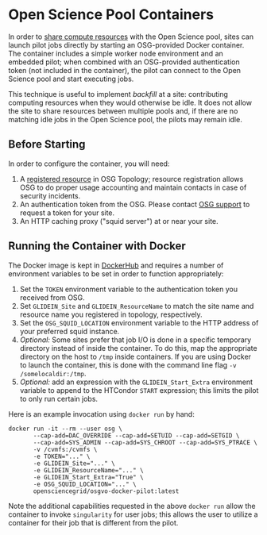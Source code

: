 Open Science Pool Containers
============================

In order to [share compute resources](resource-sharing/overview.md) with the Open Science pool,
sites can launch pilot jobs directly by starting an OSG-provided Docker container.
The container includes a simple worker node environment and an embedded pilot;
when combined with an OSG-provided authentication token (not included in the container),
the pilot can connect to the Open Science pool and start executing jobs.

This technique is useful to implement _backfill_ at a site:
contributing computing resources when they would otherwise be idle.
It does not allow the site to share resources between multiple pools and,
if there are no matching idle jobs in the Open Science pool,
the pilots may remain idle.

Before Starting
---------------

In order to configure the container, you will need:

1. A [registered resource](common/registration.md) in OSG Topology;
   resource registration allows OSG to do proper usage accounting and maintain contacts in case of security incidents.
2. An authentication token from the OSG.  Please contact [OSG support](mailto:support@opensciencegrid.org) to request a
   token for your site.
3. An HTTP caching proxy ("squid server") at or near your site.

Running the Container with Docker
---------------------------------

The Docker image is kept in [DockerHub](https://hub.docker.com/r/opensciencegrid/osgvo-docker-pilot) and requires a
number of environment variables to be set in order to function appropriately:

1. Set the `TOKEN` environment variable to the authentication token you received from OSG.
2. Set `GLIDEIN_Site` and `GLIDEIN_ResourceName` to match the site name and resource name you registered in topology,
   respectively.
3. Set the `OSG_SQUID_LOCATION` environment variable to the HTTP address of your preferred squid instance.
4. _Optional:_  Some sites prefer that job I/O is done in a specific temporary directory instead of inside the container.
   To do this, map the appropriate directory on the host to `/tmp` inside containers.
   If you are using Docker to launch the container, this is done with the command line flag `-v /somelocaldir:/tmp`.
5. _Optional:_ add an expression with the `GLIDEIN_Start_Extra` environment variable to append to the HTCondor `START`
   expression; this limits the pilot to only run certain jobs.

Here is an example invocation using `docker run` by hand:

```
docker run -it --rm --user osg \
       --cap-add=DAC_OVERRIDE --cap-add=SETUID --cap-add=SETGID \
       --cap-add=SYS_ADMIN --cap-add=SYS_CHROOT --cap-add=SYS_PTRACE \
       -v /cvmfs:/cvmfs \
       -e TOKEN="..." \
       -e GLIDEIN_Site="..." \
       -e GLIDEIN_ResourceName="..." \
       -e GLIDEIN_Start_Extra="True" \
       -e OSG_SQUID_LOCATION="..." \
       opensciencegrid/osgvo-docker-pilot:latest
```

Note the additional capabilities requested in the above `docker run` allow the container to invoke `singularity` for
user jobs; this allows the user to utilize a container for their job that is different from the pilot.
